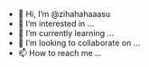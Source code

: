 - 👋 Hi, I’m @zihahahaaasu
- 👀 I’m interested in ...
- 🌱 I’m currently learning ...
- 💞️ I’m looking to collaborate on ...
- 📫 How to reach me ...

<!---
zihahahaaasu/zihahahaaasu is a ✨ special ✨ repository because its `README.md` (this file) appears on your GitHub profile.
You can click the Preview link to take a look at your changes.
--->
